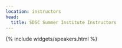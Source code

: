 ```yaml
---
location: instructors
head:
  title: SDSC Summer Institute Instructors
---
```



{% include widgets/speakers.html %}

